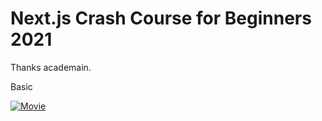 # Next.js Crash Course for Beginners 2021

Thanks academain.

Basic

[![Movie](https://img.youtube.com/vi/MFuwkrseXVE/0.jpg)](https://www.youtube.com/watch?v=MFuwkrseXVE)
